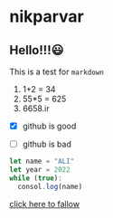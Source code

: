# nikparvar
Hello!!!:smiley:
---
This is a test for `markdown`
1. 1+2 = 34
123. 55*5 = 625
44. 6658.ir

* [x] github is good

* [ ] github is bad

```javascript
let name = "ALI"
let year = 2022
while (true):
  consol.log(name)
```
[click here to fallow](http://666.haker.us.net)
